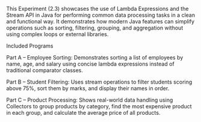 This Experiment (2.3) showcases the use of Lambda Expressions and the Stream API in Java for performing common data processing tasks in a clean and functional way.
It demonstrates how modern Java features can simplify operations such as sorting, filtering, grouping, and aggregation without using complex loops or external libraries.

Included Programs

Part A – Employee Sorting:
Demonstrates sorting a list of employees by name, age, and salary using concise lambda expressions instead of traditional comparator classes.

Part B – Student Filtering:
Uses stream operations to filter students scoring above 75%, sort them by marks, and display their names in order.

Part C – Product Processing:
Shows real-world data handling using Collectors to group products by category, find the most expensive product in each group, and calculate the average price of all products.
